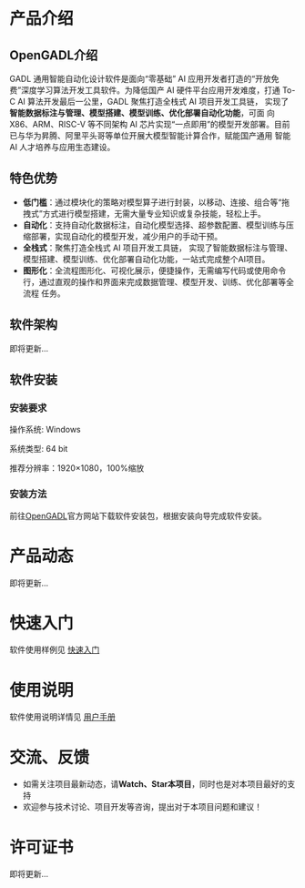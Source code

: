 # 产品介绍

## OpenGADL介绍

GADL 通用智能自动化设计软件是面向“零基础” AI 应用开发者打造的“开放免费”深度学习算法开发工具软件。为降低国产 AI 硬件平台应用开发难度，打通 To-C AI 算法开发最后一公里，GADL 聚焦打造全栈式 AI 项目开发工具链， 实现了**智能数据标注与管理、模型搭建、模型训练、优化部署自动化功能**，可面 向 X86、ARM、RISC-V 等不同架构 AI 芯片实现“一点即用”的模型开发部署。目前已与华为昇腾、阿里平头哥等单位开展大模型智能计算合作，赋能国产通用 智能 AI 人才培养与应用生态建设。

## 特色优势

- **低门槛**：通过模块化的策略对模型算子进行封装，以移动、连接、组合等“拖拽式”方式进行模型搭建，无需大量专业知识或复杂技能，轻松上手。
- **自动化**：支持自动化数据标注，自动化模型选择、超参数配置、模型训练与压缩部署，实现自动化的模型开发，减少用户的手动干预。
- **全栈式**：聚焦打造全栈式 AI 项目开发工具链， 实现了智能数据标注与管理、模型搭建、模型训练、优化部署自动化功能，一站式完成整个AI项目。
- **图形化**：全流程图形化、可视化展示，便捷操作，无需编写代码或使用命令行，通过直观的操作和界面来完成数据管理、模型开发、训练、优化部署等全流程      任务。

## 软件架构
即将更新...

## 软件安装

### 安装要求

操作系统: Windows 

系统类型: 64 bit

推荐分辨率：1920×1080，100%缩放

### 安装方法

前往[OpenGADL](http://gadl.com.cn/#/home)官方网站下载软件安装包，根据安装向导完成软件安装。

# 产品动态
即将更新...


# 快速入门

软件使用样例见 [快速入门](doc/快速入门.md)

# 使用说明

软件使用说明详情见 [用户手册](doc/用户手册.md)

# 交流、反馈

- 如需关注项目最新动态，请**Watch、Star本项目**，同时也是对本项目最好的支持
- 欢迎参与技术讨论、项目开发等咨询，提出对于本项目问题和建议！

# 许可证书
即将更新...
